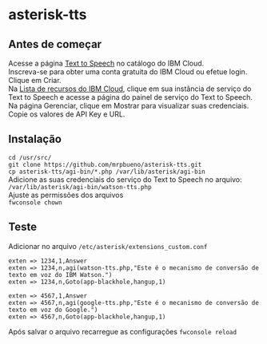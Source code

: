 # asterisk-tts

## Antes de começar
Acesse a página [Text to Speech](https://cloud.ibm.com/catalog/services/text-to-speech) no catálogo do IBM Cloud.  
Inscreva-se para obter uma conta gratuita do IBM Cloud ou efetue login.  
Clique em Criar.  
Na [Lista de recursos do IBM Cloud](https://cloud.ibm.com/resources), clique em sua instância de serviço do Text to Speech e acesse a página do painel de serviço do Text to Speech.  
Na página Gerenciar, clique em Mostrar para visualizar suas credenciais.  
Copie os valores de API Key e URL.  

## Instalação
`cd /usr/src/`  
`git clone https://github.com/mrpbueno/asterisk-tts.git`  
`cp asterisk-tts/agi-bin/*.php /var/lib/asterisk/agi-bin`   
Adicione as suas credenciais do serviço do Text to Speech no arquivo:  
`/var/lib/asterisk/agi-bin/watson-tts.php`  
Ajuste as permissões dos arquivos  
`fwconsole chown`  

## Teste
Adicionar no arquivo `/etc/asterisk/extensions_custom.conf`  

`exten => 1234,1,Answer`  
`exten => 1234,n,agi(watson-tts.php,"Este é o mecanismo de conversão de texto em voz do IBM Watson.")`  
`exten => 1234,n,Goto(app-blackhole,hangup,1)`  

`exten => 4567,1,Answer`  
`exten => 4567,n,agi(google-tts.php,"Este é o mecanismo de conversão de texto em voz do Google.")`  
`exten => 4567,n,Goto(app-blackhole,hangup,1)`  

Após salvar o arquivo recarregue as configurações `fwconsole reload`  
